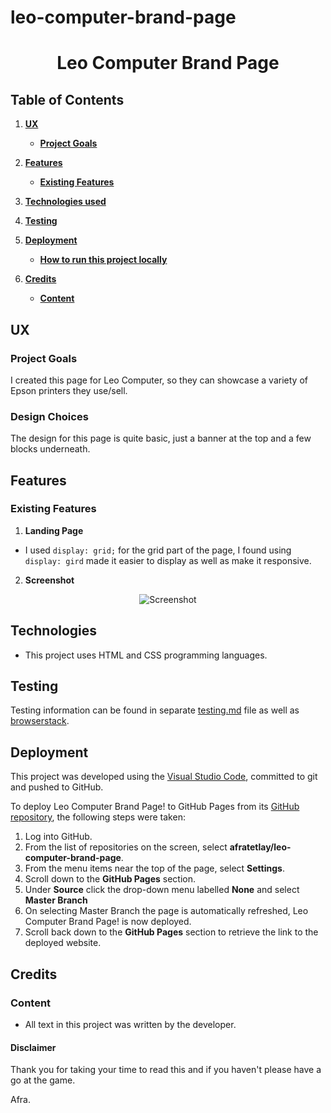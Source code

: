 # leo-computer-brand-page
<h1 align="center">Leo Computer Brand Page</h1>

## Table of Contents
1. [**UX**](#ux)
    - [**Project Goals**](#project-goals)


2. [**Features**](#features)
    - [**Existing Features**](#existing-features)

3. [**Technologies used**](#technologies-used)

4. [**Testing**](#testing)

5. [**Deployment**](#deployment)
    - [**How to run this project locally**](#how-to-run-this-project-locally)

6. [**Credits**](#credits)
    - [**Content**](#content)

## UX

### Project Goals

I created this page for Leo Computer, so they can showcase a variety of Epson printers they use/sell. 

### Design Choices

The design for this page is quite basic, just a banner at the top and a few blocks underneath.

## Features
 
### Existing Features

1. **Landing Page**
- I used `display: grid;` for the grid part of the page, I found using `display: gird` made it easier to display as well as make it responsive. 


2. **Screenshot**
 
<div align="center">
<img src="assets/images/screenshot-one-section.png" alt="Screenshot"><br>
</div>


## Technologies

- This project uses HTML and CSS programming languages.


## Testing 

Testing information can be found in separate [testing.md](testing.md) file as well as [browserstack](https://www.browserstack.com/). 

## Deployment

This project was developed using the [Visual Studio Code](https://code.visualstudio.com/), committed to git and pushed to GitHub. 

To deploy Leo Computer Brand Page! to GitHub Pages from its [GitHub repository](https://github.com/afratetlay/leo-computer-brand-page), the following steps were taken: 
1. Log into GitHub. 
2. From the list of repositories on the screen, select **afratetlay/leo-computer-brand-page**.
3. From the menu items near the top of the page, select **Settings**.
4. Scroll down to the **GitHub Pages** section.
5. Under **Source** click the drop-down menu labelled **None** and select **Master Branch**
6. On selecting Master Branch the page is automatically refreshed, Leo Computer Brand Page! is now deployed. 
7. Scroll back down to the **GitHub Pages** section to retrieve the link to the deployed website.

## Credits

### Content

- All text in this project was written by the developer.

#### Disclaimer
Thank you for taking your time to read this and if you haven't please have a go at the game. 

Afra. 